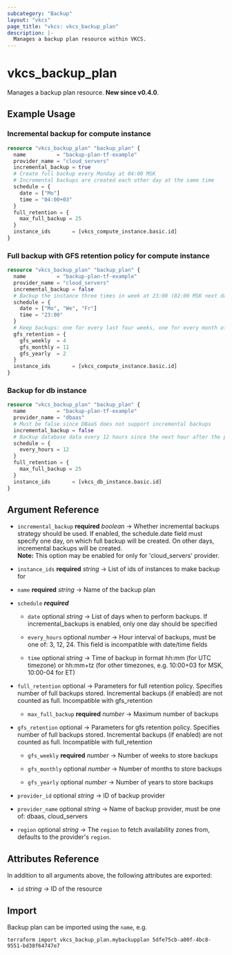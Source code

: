```yaml
---
subcategory: "Backup"
layout: "vkcs"
page_title: "vkcs: vkcs_backup_plan"
description: |-
  Manages a backup plan resource within VKCS.
---
```


# vkcs_backup_plan

Manages a backup plan resource. **New since v0.4.0**.

## Example Usage
### Incremental backup for compute instance
```terraform
resource "vkcs_backup_plan" "backup_plan" {
  name          = "backup-plan-tf-example"
  provider_name = "cloud_servers"
  incremental_backup = true
  # Create full backup every Monday at 04:00 MSK
  # Incremental backups are created each other day at the same time
  schedule = {
    date = ["Mo"]
    time = "04:00+03"
  }
  full_retention = {
    max_full_backup = 25
  }
  instance_ids       = [vkcs_compute_instance.basic.id]
}
```

### Full backup with GFS retention policy for compute instance
```terraform
resource "vkcs_backup_plan" "backup_plan" {
  name          = "backup-plan-tf-example"
  provider_name = "cloud_servers"
  incremental_backup = false
  # Backup the instance three times in week at 23:00 (02:00 MSK next day)
  schedule = {
    date = ["Mo", "We", "Fr"]
    time = "23:00"
  }
  # Keep backups: one for every last four weeks, one for every month of the last year, one for last two years
  gfs_retention = {
    gfs_weekly  = 4
    gfs_monthly = 11
    gfs_yearly  = 2
  }
  instance_ids       = [vkcs_compute_instance.basic.id]
}
```

### Backup for db instance
```terraform
resource "vkcs_backup_plan" "backup_plan" {
  name          = "backup-plan-tf-example"
  provider_name = "dbaas"
  # Must be false since DBaaS does not support incremental backups
  incremental_backup = false
  # Backup database data every 12 hours since the next hour after the plan creation
  schedule = {
    every_hours = 12
  }
  full_retention = {
    max_full_backup = 25
  }
  instance_ids       = [vkcs_db_instance.basic.id]
}
```

## Argument Reference
- `incremental_backup` **required** *boolean* &rarr;  Whether incremental backups strategy should be used. If enabled, the schedule.date field must specify one day, on which full backup will be created. On other days, incremental backups will be created. <br>**Note:** This option may be enabled for only for 'cloud_servers' provider.

- `instance_ids` **required** *string* &rarr;  List of ids of instances to make backup for

- `name` **required** *string* &rarr;  Name of the backup plan

- `schedule` ***required***
  - `date` optional *string* &rarr;  List of days when to perform backups. If incremental_backups is enabled, only one day should be specified

  - `every_hours` optional *number* &rarr;  Hour interval of backups, must be one of: 3, 12, 24. This field is incompatible with date/time fields

  - `time` optional *string* &rarr;  Time of backup in format hh:mm (for UTC timezone) or hh:mm+tz (for other timezones, e.g. 10:00+03 for MSK, 10:00-04 for ET)


- `full_retention` optional &rarr;  Parameters for full retention policy. Specifies number of full backups stored. Incremental backups (if enabled) are not counted as full. Incompatible with gfs_retention
  - `max_full_backup` **required** *number* &rarr;  Maximum number of backups


- `gfs_retention` optional &rarr;  Parameters for gfs retention policy. Specifies number of full backups stored. Incremental backups (if enabled) are not counted as full. Incompatible with full_retention
  - `gfs_weekly` **required** *number* &rarr;  Number of weeks to store backups

  - `gfs_monthly` optional *number* &rarr;  Number of months to store backups

  - `gfs_yearly` optional *number* &rarr;  Number of years to store backups


- `provider_id` optional *string* &rarr;  ID of backup provider

- `provider_name` optional *string* &rarr;  Name of backup provider, must be one of: dbaas, cloud_servers

- `region` optional *string* &rarr;  The `region` to fetch availability zones from, defaults to the provider's `region`.


## Attributes Reference
In addition to all arguments above, the following attributes are exported:
- `id` *string* &rarr;  ID of the resource



## Import

Backup plan can be imported using the `name`, e.g.
```shell
terraform import vkcs_backup_plan.mybackupplan 5dfe75cb-a00f-4bc8-9551-bd38f64747e7
```
